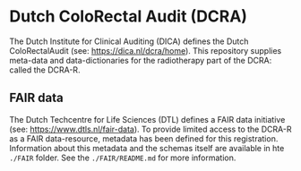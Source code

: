 # Dutch ColoRectal Audit (DCRA)

The Dutch Institute for Clinical Auditing (DICA) defines the Dutch
ColoRectalAudit (see: https://dica.nl/dcra/home). This repository
supplies meta-data and data-dictionaries for the radiotherapy part of the DCRA:
called the DCRA-R.

## FAIR data
The Dutch Techcentre for Life Sciences (DTL) defines a FAIR data
initiative (see: https://www.dtls.nl/fair-data). To provide limited
access to the DCRA-R as a FAIR data-resource, metadata has been
defined for this registration. Information about this metadata and the
schemas itself are available in hte `./FAIR` folder. See the
`./FAIR/README.md` for more information.
 
